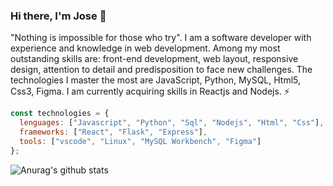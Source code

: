 ### Hi there, I'm Jose 👋

"Nothing is impossible for those who try".
I am a software developer with experience and knowledge in web development. Among my most outstanding skills are: front-end development, web layout, responsive design, attention to detail and predisposition to face new challenges. The technologies I master the most are JavaScript, Python, MySQL, Html5, Css3, Figma. I am currently acquiring skills in Reactjs and Nodejs. ⚡

```js
const technologies = {
  lenguages: ["Javascript", "Python", "Sql", "Nodejs", "Html", "Css"],
  frameworks: ["React", "Flask", "Express"],
  tools: ["vscode", "Linux", "MySQL Workbench", "Figma"]
};
```

![Anurag's github stats](https://github-readme-stats.vercel.app/api?username=joer9514&show_icons=true&theme=dark)

<!--
**joer9514/joer9514** is a ✨ _special_ ✨ repository because its `README.md` (this file) appears on your GitHub profile.

Here are some ideas to get you started:

- 🔭 I’m currently working on ...
- 🌱 I’m currently learning ...
- 👯 I’m looking to collaborate on ...
- 🤔 I’m looking for help with ...
- 💬 Ask me about ...
- 📫 How to reach me: ...
- 😄 Pronouns: ...
- ⚡ Fun fact: ...
-->
